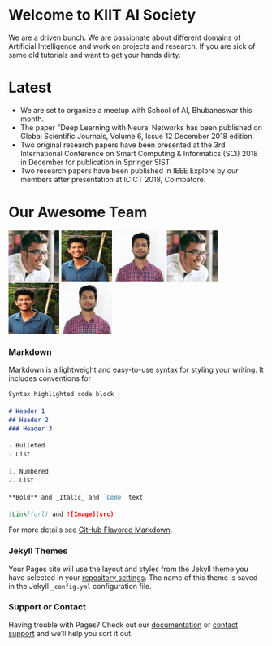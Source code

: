 # Welcome to KIIT AI Society

We are a driven bunch. We are passionate about different domains of Artificial Intelligence and work on projects and research. If you are sick of same old tutorials and want to get your hands dirty.

# Latest
* We are set to organize a meetup with School of AI, Bhubaneswar this month.
* The paper "Deep Learning with Neural Networks has been published on Global Scientific Journals, Volume 6, Issue 12 December 2018 edition.
* Two original research papers have been presented at the 3rd International Conference on Smart Computing & Informatics (SCI) 2018 in December for publication in Springer SIST.
* Two research papers have been published in IEEE Explore by our members after presentation at ICICT 2018, Coimbatore.


# Our Awesome Team

<p float="left">
  <img src="/assets/images/bando.jpg" width="100" height="100"/>
  <img src="/assets/images/soham.jpg" width="100" height="100"/>
  <img src="/assets/images/aniket.jpg" width="100" height="100"/>
  <img src="/assets/images/bando.jpg" width="100" height="100"/>
  <img src="/assets/images/soham.jpg" width="100" height="100"/>
  <img src="/assets/images/aniket.jpg" width="100" height="100"/>
</p>

### Markdown

Markdown is a lightweight and easy-to-use syntax for styling your writing. It includes conventions for

```markdown
Syntax highlighted code block

# Header 1
## Header 2
### Header 3

- Bulleted
- List

1. Numbered
2. List

**Bold** and _Italic_ and `Code` text

[Link](url) and ![Image](src)
```

For more details see [GitHub Flavored Markdown](https://guides.github.com/features/mastering-markdown/).

### Jekyll Themes

Your Pages site will use the layout and styles from the Jekyll theme you have selected in your [repository settings](https://github.com/kiitai/kiitai.github.io/settings). The name of this theme is saved in the Jekyll `_config.yml` configuration file.

### Support or Contact

Having trouble with Pages? Check out our [documentation](https://docs.github.com/categories/github-pages-basics/) or [contact support](https://github.com/contact) and we’ll help you sort it out.
